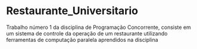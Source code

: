 # Restaurante_Universitario
Trabalho número 1 da disciplina de Programação Concorrente, consiste em um sistema de controle da operação de um restaurante utilizando ferramentas de computação paralela aprendidos na disciplina
